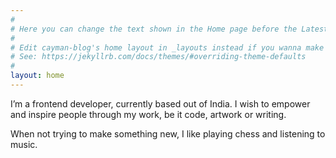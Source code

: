 ```yaml
---
#
# Here you can change the text shown in the Home page before the Latest Posts section.
#
# Edit cayman-blog's home layout in _layouts instead if you wanna make some changes
# See: https://jekyllrb.com/docs/themes/#overriding-theme-defaults
#
layout: home
---
```


I’m a frontend developer, currently based out of India. I wish to empower and inspire people through my work, be it code, artwork or writing.

When not trying to make something new, I like playing chess and listening to music.